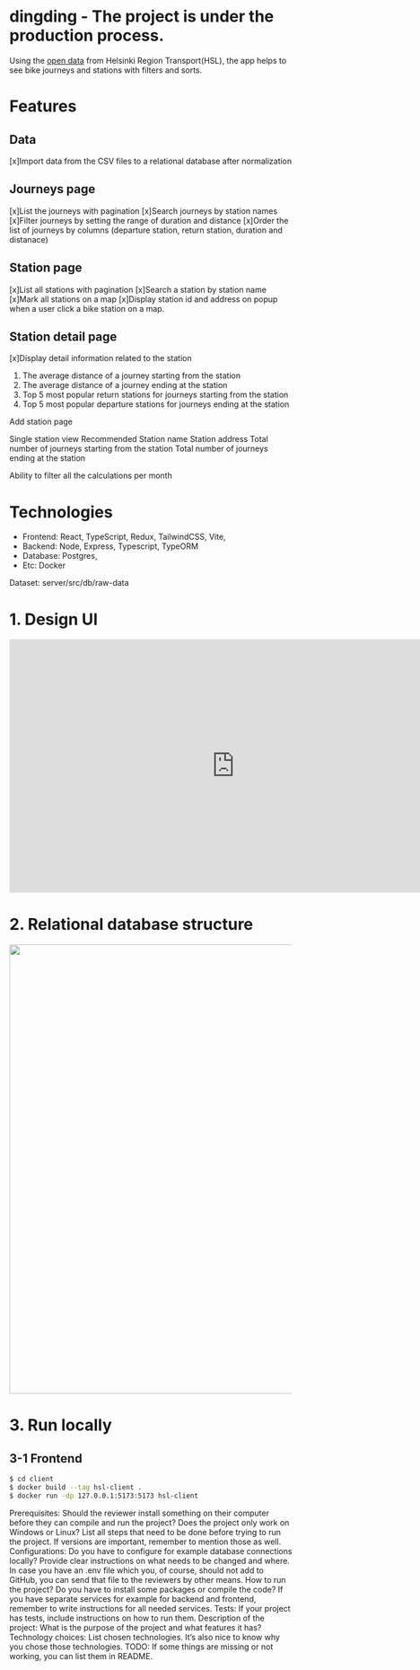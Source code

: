 # dingding - The project is under the production process.

Using the [open data](https://www.hsl.fi/en/hsl/open-data) from Helsinki Region Transport(HSL), the app helps to see bike journeys and stations with filters and sorts.

# Features

## Data

[x]Import data from the CSV files to a relational database after normalization

## Journeys page

[x]List the journeys with pagination
[x]Search journeys by station names
[x]Filter journeys by setting the range of duration and distance
[x]Order the list of journeys by columns (departure station, return station, duration and distanace)

## Station page

[x]List all stations with pagination
[x]Search a station by station name
[x]Mark all stations on a map
[x]Display station id and address on popup when a user click a bike station on a map.

## Station detail page

[x]Display detail information related to the station

1. The average distance of a journey starting from the station
2. The average distance of a journey ending at the station
3. Top 5 most popular return stations for journeys starting from the station
4. Top 5 most popular departure stations for journeys ending at the station

Add station page

Single station view
Recommended
Station name
Station address
Total number of journeys starting from the station
Total number of journeys ending at the station

Ability to filter all the calculations per month

# Technologies

- Frontend: React, TypeScript, Redux, TailwindCSS, Vite,
- Backend: Node, Express, Typescript, TypeORM
- Database: Postgres,
- Etc: Docker

Dataset: server/src/db/raw-data

# 1. Design UI

<iframe style="border: 1px solid rgba(0, 0, 0, 0.1);" width="800" height="450" src="https://www.figma.com/embed?embed_host=share&url=https%3A%2F%2Fwww.figma.com%2Ffile%2FcGs80txWEyb9LjOrglHZXC%2FConvertify-Sketch%252FAdobe%252FGoogle-(Community)%3Fnode-id%3D1%253A2%26t%3DHXk12AmQMAAq5Ud3-1" allowfullscreen></iframe>

# 2. Relational database structure

<p align="center">
  <img width="800px" height="auto" src="./public/assets/data_diagram.jpg">
</p>

# 3. Run locally

## 3-1 Frontend

```sh
$ cd client
$ docker build --tag hsl-client .
$ docker run -dp 127.0.0.1:5173:5173 hsl-client
```

<!-- Things to Add according to Solita Blog -->

Prerequisites: Should the reviewer install something on their computer before they can compile and run the project? Does the project only work on Windows or Linux? List all steps that need to be done before trying to run the project. If versions are important, remember to mention those as well.
Configurations: Do you have to configure for example database connections locally? Provide clear instructions on what needs to be changed and where. In case you have an .env file which you, of course, should not add to GitHub, you can send that file to the reviewers by other means.
How to run the project? Do you have to install some packages or compile the code? If you have separate services for example for backend and frontend, remember to write instructions for all needed services.
Tests: If your project has tests, include instructions on how to run them.
Description of the project: What is the purpose of the project and what features it has?
Technology choices: List chosen technologies. It’s also nice to know why you chose those technologies.
TODO: If some things are missing or not working, you can list them in README.
